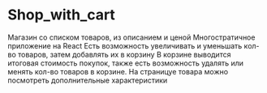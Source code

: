 # Shop_with_cart
Магазин со списком товаров, из описанием и ценой
Многостратичное приложение на React 
Есть возможность увеличивать и уменьшать кол-во товаров, затем добавлять их в корзину
В корзине выводится итоговая стоимость покупок, также есть возможность удалять или менять кол-во товаров в корзине.
На страницуе товара можно посмотреть дополнительные характеристики
